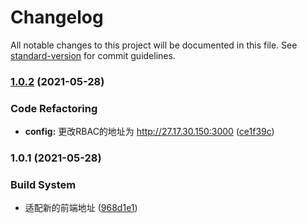 # Changelog

All notable changes to this project will be documented in this file. See [standard-version](https://github.com/conventional-changelog/standard-version) for commit guidelines.

### [1.0.2](https://218.4.143.148/rwe/fus-frontend/compare/v1.0.1...v1.0.2) (2021-05-28)


### Code Refactoring

* **config:** 更改RBAC的地址为 http://27.17.30.150:3000 ([ce1f39c](https://218.4.143.148/rwe/fus-frontend/commit/ce1f39cd1806ebc6c0ae66f4c2bfd9adbdb207f6))

### 1.0.1 (2021-05-28)


### Build System

* 适配新的前端地址 ([968d1e1](https://218.4.143.148/rwe/fus-frontend/commit/968d1e15b8c4e8c36b80419cc3e55131c56e7382))
